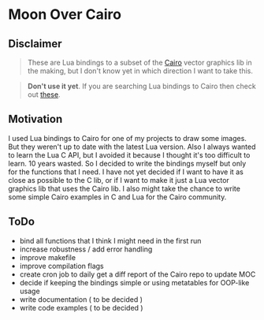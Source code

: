 # Moon Over Cairo

## Disclaimer

> These are Lua bindings to a subset of the [Cairo](https://www.cairographics.org) vector graphics lib in the making, but I don't know yet in which direction I want to take this.

> **Don't use it yet**. If you are searching Lua bindings to Cairo then check out [these](https://www.cairographics.org/bindings/).

## Motivation

I used Lua bindings to Cairo for one of my projects to draw some images. But they weren't up to date with the latest Lua
version. Also I always wanted to learn the Lua C API, but I avoided it because I thought it's too difficult to learn. 10
years wasted. So I decided to write the bindings myself but only for the functions that I need. I have not yet decided
if I want to have it as close as possible to the C lib, or if I want to make it just a Lua vector graphics lib that uses
the Cairo lib. I also might take the chance to write some simple Cairo examples in C and Lua for the Cairo community.

## ToDo

- bind all functions that I think I might need in the first run
- increase robustness / add error handling
- improve makefile
- improve compilation flags
- create cron job to daily get a diff report of the Cairo repo to update MOC
- decide if keeping the bindings simple or using metatables for OOP-like usage
- write documentation ( to be decided )
- write code examples ( to be decided )
